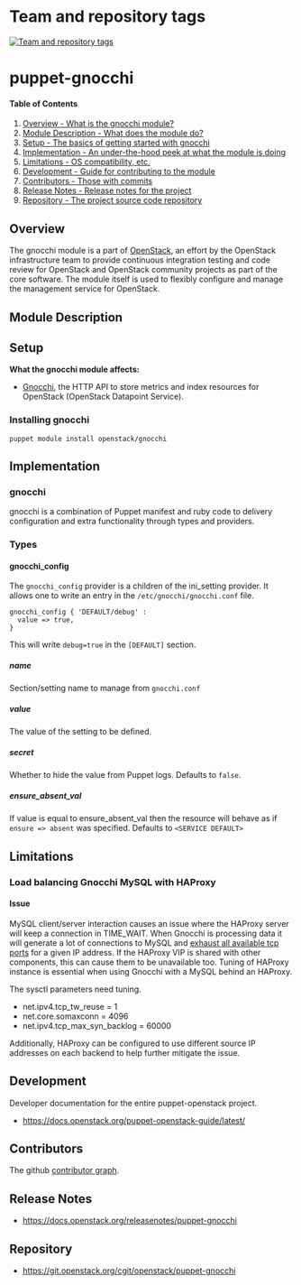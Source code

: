 Team and repository tags
========================

[![Team and repository tags](https://governance.openstack.org/tc/badges/puppet-gnocchi.svg)](https://governance.openstack.org/tc/reference/tags/index.html)

<!-- Change things from this point on -->

puppet-gnocchi
==============

#### Table of Contents

1. [Overview - What is the gnocchi module?](#overview)
2. [Module Description - What does the module do?](#module-description)
3. [Setup - The basics of getting started with gnocchi](#setup)
4. [Implementation - An under-the-hood peek at what the module is doing](#implementation)
5. [Limitations - OS compatibility, etc.](#limitations)
6. [Development - Guide for contributing to the module](#development)
7. [Contributors - Those with commits](#contributors)
8. [Release Notes - Release notes for the project](#release-notes)
9. [Repository - The project source code repository](#repository)

Overview
--------

The gnocchi module is a part of [OpenStack](https://git.openstack.org), an effort by the OpenStack infrastructure team to provide continuous integration testing and code review for OpenStack and OpenStack community projects as part of the core software. The module itself is used to flexibly configure and manage the management service for OpenStack.

Module Description
------------------

Setup
-----

**What the gnocchi module affects:**

* [Gnocchi](https://gnocchi.xyz/), the HTTP API to store metrics and index resources for OpenStack
  (OpenStack Datapoint Service).

### Installing gnocchi

    puppet module install openstack/gnocchi

Implementation
--------------

### gnocchi

gnocchi is a combination of Puppet manifest and ruby code to delivery configuration and extra functionality through types and providers.

### Types

#### gnocchi_config

The `gnocchi_config` provider is a children of the ini_setting provider. It allows one to write an entry in the `/etc/gnocchi/gnocchi.conf` file.

```puppet
gnocchi_config { 'DEFAULT/debug' :
  value => true,
}
```

This will write `debug=true` in the `[DEFAULT]` section.

##### name

Section/setting name to manage from `gnocchi.conf`

##### value

The value of the setting to be defined.

##### secret

Whether to hide the value from Puppet logs. Defaults to `false`.

##### ensure_absent_val

If value is equal to ensure_absent_val then the resource will behave as if `ensure => absent` was specified. Defaults to `<SERVICE DEFAULT>`

Limitations
-----------

### Load balancing Gnocchi MySQL with HAProxy

#### Issue

MySQL client/server interaction causes an issue where the HAProxy server will keep a connection in TIME_WAIT. When Gnocchi is processing data it will generate a lot of connections to MySQL and [exhaust all available tcp ports](http://blog.haproxy.com/2012/12/12/haproxy-high-mysql-request-rate-and-tcp-source-port-exhaustion/) for a given IP address. If the HAProxy VIP is shared with other components, this can cause them to be unavailable too. Tuning of HAProxy instance is essential when using Gnocchi with a MySQL behind an HAProxy.

The sysctl parameters need tuning.

* net.ipv4.tcp_tw_reuse = 1
* net.core.somaxconn = 4096
* net.ipv4.tcp_max_syn_backlog = 60000

Additionally, HAProxy can be configured to use different source IP addresses on each backend to help further mitigate the issue.

Development
-----------

Developer documentation for the entire puppet-openstack project.

* https://docs.openstack.org/puppet-openstack-guide/latest/

Contributors
------------

The github [contributor graph](https://github.com/openstack/puppet-gnocchi/graphs/contributors).

Release Notes
-------------

* https://docs.openstack.org/releasenotes/puppet-gnocchi

Repository
----------

* https://git.openstack.org/cgit/openstack/puppet-gnocchi
